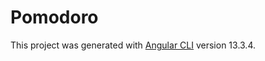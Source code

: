 # Pomodoro

This project was generated with [Angular CLI](https://github.com/angular/angular-cli) version 13.3.4.
